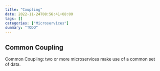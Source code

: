 ```yaml
---
title: "Coupling"
date: 2022-11-24T08:56:41+08:00
tags: []
categories: ["Microservices"]
summary: "TODO"
---
```


## Common Coupling

Common Coupling: two or more microservices make use of a common set of data.

